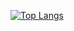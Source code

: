 [![Top Langs](https://github-readme-stats.vercel.app/api/top-langs/?username=maximemoreillon&layout=compact&hide=php,processing&size_weight=0.5&count_weight=0.5)](https://github.com/anuraghazra/github-readme-stats)

